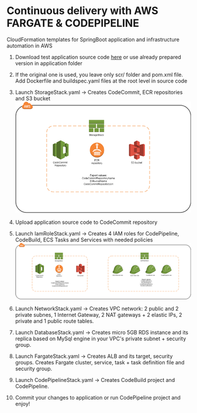 # Continuous delivery with AWS FARGATE & CODEPIPELINE
CloudFormation templates for SpringBoot application and infrastructure automation in AWS

1. Download test application source code [here](https://github.com/spring-projects/spring-petclinic) or use already prepared version in application folder

2. If the original one is used, you leave only scr/ folder and pom.xml file. Add Dockerfile and buildspec.yaml files at the root level in source code

3. Launch StorageStack.yaml -> Creates CodeCommit, ECR repositories and S3 bucket
![ResourceArchitecture](https://github.com/janisliepins/CloudAutomation/blob/master/aws/ecs/CloudFormationArchitecture/storage_stack.png)

4. Upload application source code to CodeCommit repository

5. Launch IamRoleStack.yaml -> Creates 4 IAM roles for CodePipeline, CodeBuild, ECS Tasks and Services with needed policies 
![ResourceArchitecture](https://github.com/janisliepins/CloudAutomation/blob/master/aws/ecs/CloudFormationArchitecture/iamrole_stack.png)

6. Launch NetworkStack.yaml -> Creates VPC network: 2 public and 2 private subnes, 1 Internet Gateway, 2 NAT gateways + 2 elastic IPs, 2 private and 1 public route tables.

6. Launch DatabaseStack.yaml -> Creates micro 5GB RDS instance and its replica based on MySql engine in your VPC's private subnet + security group.

7. Launch FargateStack.yaml -> Creates ALB and its target, security groups. Creates Fargate cluster, service, task + task definition file and security group.

8. Launch CodePipelineStack.yaml -> Creates CodeBuild project and CodePipeline. 

9. Commit your changes to application or run CodePipeline project and enjoy!








